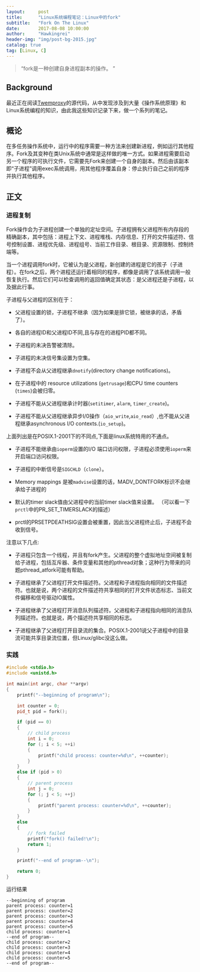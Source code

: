 ```yaml
---
layout:     post
title:      "Linux系统编程笔记：Linux中的fork"
subtitle:   "Fork On The Linux"
date:       2017-08-08 10:00:00
author:     "Hawkingrei"
header-img: "img/post-bg-2015.jpg"
catalog: true
tag: [Linux, C] 
---
```



> “fork是一种创建自身进程副本的操作。 ”

## Background

最近正在阅读[Twemproxy](https://github.com/twitter/twemproxy)的源代码，从中发现涉及到大量《操作系统原理》和Linux系统编程的知识，由此我这些知识记录下来，做一个系列的笔记。

## 概论

在多任务操作系统中，运行中的程序需要一种方法来创建新进程，例如运行其他程序。Fork及其变种在类Unix系统中通常是这样做的唯一方式。如果进程需要启动另一个程序的可执行文件，它需要先Fork来创建一个自身的副本。然后由该副本即“子进程”调用exec系统调用，用其他程序覆盖自身：停止执行自己之前的程序并执行其他程序。


## 正文

### 进程复制

Fork操作会为子进程创建一个单独的定址空间。子进程拥有父进程所有内存段的精确副本，其中包括：进程上下文、进程堆栈、内存信息、打开的文件描述符、信号控制设置、进程优先级、进程组号、当前工作目录、根目录、资源限制、控制终端等。

当一个进程调用fork时，它被认为是父进程，新创建的进程是它的孩子（子进程）。在fork之后，两个进程还运行着相同的程序，都像是调用了该系统调用一般恢复执行。然后它们可以检查调用的返回值确定其状态：是父进程还是子进程，以及据此行事。

子进程与父进程的区别在于：

* 父进程设置的锁，子进程不继承（因为如果是排它锁，被继承的话，矛盾了）。

* 各自的进程ID和父进程ID不同,且与存在的进程PID都不同。

* 子进程的未决告警被清除。

* 子进程的未决信号集设置为空集。

* 子进程不会从父进程继承`dnotify`(directory change notifications)。

* 在子进程中的 resource utilizations (`getrusage`)和CPU time counters (`times`)会被归零。

* 子进程不能从父进程继承计时器(`setitimer`, `alarm`, `timer_create`)。

* 子进程不能从父进程继承异步I/0操作（`aio_write`,`aio_read`）,也不能从父进程继承asynchronous I/O contexts.(`io_setup`)。

上面列出是在POSIX.1-2001下的不同点,下面是linux系统特用的不通点。

* 子进程不能继承由`ioperm`设置的I/O 端口访问权限，子进程必须使用`ioperm`来开启端口访问权限。

* 子进程的中断信号是`SIGCHLD`（`clone`）。

* Memory mappings 是被`madvise`设置的话，MADV_DONTFORK标识不会继承给子进程的

* 默认的timer slack值由父进程中的当前timer slack值来设置。
（可以看一下`prctl`中的PR_SET_TIMERSLACK的描述）

* prctl的PRSETPDEATHSIG设置会被重置，因此当父进程终止后，子进程不会收到信号。

注意以下几点:

* 子进程只包含一个线程，并且有fork产生。父进程的整个虚拟地址空间被复制给子进程，包括互斥器、条件变量和其他的pthread对象；这种行为带来的问题pthread_atfork可能有帮助。

* 子进程继承了父进程打开文件描述符。父进程和子进程指向相同的文件描述符。也就是说，两个进程的文件描述符共享相同的打开文件状态标志、当前文件偏移和信号驱动IO属性。

* 子进程继承了父进程打开消息队列描述符。父进程和子进程指向相同的消息队列描述符。也就是说，两个描述符共享相同的标志。

* 子进程继承了父进程打开目录流的集合。POSIX.1-2001说父子进程中的目录流可能共享目录流位置，但Linux/glibc没这么做。

### 实践

```c++
#include <stdio.h>
#include <unistd.h>

int main(int argc, char **argv)
{
    printf("--beginning of program\n");

    int counter = 0;
    pid_t pid = fork();

    if (pid == 0)
    {
        // child process
        int i = 0;
        for (; i < 5; ++i)
        {
            printf("child process: counter=%d\n", ++counter);
        }
    }
    else if (pid > 0)
    {
        // parent process
        int j = 0;
        for (; j < 5; ++j)
        {
            printf("parent process: counter=%d\n", ++counter);
        }
    }
    else
    {
        // fork failed
        printf("fork() failed!\n");
        return 1;
    }

    printf("--end of program--\n");

    return 0;
}
```

运行结果

```
--beginning of program
parent process: counter=1
parent process: counter=2
parent process: counter=3
parent process: counter=4
parent process: counter=5
child process: counter=1
--end of program--
child process: counter=2
child process: counter=3
child process: counter=4
child process: counter=5
--end of program--
```


